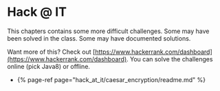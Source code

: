 # Hack @ IT

This chapters contains some more difficult challenges. Some may have been solved in the class. Some may have documented solutions.

Want more of this? Check out [https://www.hackerrank.com/dashboard](https://www.hackerrank.com/dashboard). You can solve the challenges online (pick Java8) or offline.

<!-- For some reason this is not supported. Lame ! -->
<!-- * [Caesar Encryption](./caesar_encryption/readme.md) -->

* {% page-ref page="hack_at_it/caesar_encryption/readme.md" %}